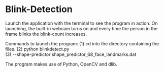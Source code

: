 # Blink-Detection
Launch the application with the terminal to see the program in action. On launching, the built-in webcam turns on and every time the person in the frame blinks the blink-count increases.

Commands to launch the program:
(1) cd into the directory containing the files.
(2) python blinkdetect.py \
(3) --shape-predictor shape_predictor_68_face_landmarks.dat

The program makes use of Python, OpenCV and dlib.
